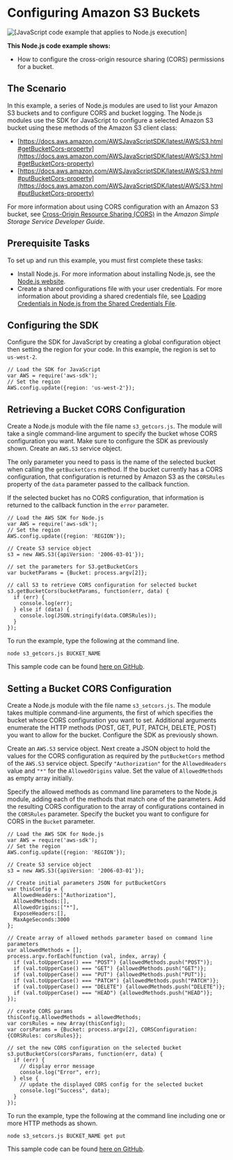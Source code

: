 # Configuring Amazon S3 Buckets<a name="s3-example-configuring-buckets"></a>

![\[JavaScript code example that applies to Node.js execution\]](http://docs.aws.amazon.com/sdk-for-javascript/v2/developer-guide/images/nodeicon.png)

**This Node\.js code example shows:**
+ How to configure the cross\-origin resource sharing \(CORS\) permissions for a bucket\.

## The Scenario<a name="s3-example-configuring-buckets-scenario"></a>

In this example, a series of Node\.js modules are used to list your Amazon S3 buckets and to configure CORS and bucket logging\. The Node\.js modules use the SDK for JavaScript to configure a selected Amazon S3 bucket using these methods of the Amazon S3 client class:
+ [https://docs.aws.amazon.com/AWSJavaScriptSDK/latest/AWS/S3.html#getBucketCors-property](https://docs.aws.amazon.com/AWSJavaScriptSDK/latest/AWS/S3.html#getBucketCors-property)
+ [https://docs.aws.amazon.com/AWSJavaScriptSDK/latest/AWS/S3.html#putBucketCors-property](https://docs.aws.amazon.com/AWSJavaScriptSDK/latest/AWS/S3.html#putBucketCors-property)

For more information about using CORS configuration with an Amazon S3 bucket, see [Cross\-Origin Resource Sharing \(CORS\)](https://docs.aws.amazon.com/AmazonS3/latest/dev/cors.html) in the *Amazon Simple Storage Service Developer Guide*\.

## Prerequisite Tasks<a name="s3-example-configuring-buckets-prerequisites"></a>

To set up and run this example, you must first complete these tasks:
+ Install Node\.js\. For more information about installing Node\.js, see the [Node\.js website](https://nodejs.org)\.
+ Create a shared configurations file with your user credentials\. For more information about providing a shared credentials file, see [Loading Credentials in Node\.js from the Shared Credentials File](loading-node-credentials-shared.md)\.

## Configuring the SDK<a name="s3-example-configuring-buckets-configure-sdk"></a>

Configure the SDK for JavaScript by creating a global configuration object then setting the region for your code\. In this example, the region is set to `us-west-2`\.

```
// Load the SDK for JavaScript
var AWS = require('aws-sdk');
// Set the region 
AWS.config.update({region: 'us-west-2'});
```

## Retrieving a Bucket CORS Configuration<a name="s3-example-configuring-buckets-get-cors"></a>

Create a Node\.js module with the file name `s3_getcors.js`\. The module will take a single command\-line argument to specify the bucket whose CORS configuration you want\. Make sure to configure the SDK as previously shown\. Create an `AWS.S3` service object\. 

The only parameter you need to pass is the name of the selected bucket when calling the `getBucketCors` method\. If the bucket currently has a CORS configuration, that configuration is returned by Amazon S3 as the `CORSRules` property of the `data` parameter passed to the callback function\.

If the selected bucket has no CORS configuration, that information is returned to the callback function in the `error` parameter\.

```
// Load the AWS SDK for Node.js
var AWS = require('aws-sdk');
// Set the region 
AWS.config.update({region: 'REGION'});

// Create S3 service object
s3 = new AWS.S3({apiVersion: '2006-03-01'});

// set the parameters for S3.getBucketCors
var bucketParams = {Bucket: process.argv[2]};

// call S3 to retrieve CORS configuration for selected bucket
s3.getBucketCors(bucketParams, function(err, data) {
  if (err) {
    console.log(err);
  } else if (data) {
    console.log(JSON.stringify(data.CORSRules));
  }
});
```

To run the example, type the following at the command line\.

```
node s3_getcors.js BUCKET_NAME
```

This sample code can be found [here on GitHub](https://github.com/awsdocs/aws-doc-sdk-examples/blob/master/javascript/example_code/s3/s3_getcors.js)\.

## Setting a Bucket CORS Configuration<a name="s3-example-configuring-buckets-put-cors"></a>

Create a Node\.js module with the file name `s3_setcors.js`\. The module takes multiple command\-line arguments, the first of which specifies the bucket whose CORS configuration you want to set\. Additional arguments enumerate the HTTP methods \(POST, GET, PUT, PATCH, DELETE, POST\) you want to allow for the bucket\. Configure the SDK as previously shown\.

 Create an `AWS.S3` service object\. Next create a JSON object to hold the values for the CORS configuration as required by the `putBucketCors` method of the `AWS.S3` service object\. Specify `"Authorization"` for the `AllowedHeaders` value and `"*"` for the `AllowedOrigins` value\. Set the value of `AllowedMethods` as empty array initially\.

Specify the allowed methods as command line parameters to the Node\.js module, adding each of the methods that match one of the parameters\. Add the resulting CORS configuration to the array of configurations contained in the `CORSRules` parameter\. Specify the bucket you want to configure for CORS in the `Bucket` parameter\.

```
// Load the AWS SDK for Node.js
var AWS = require('aws-sdk');
// Set the region 
AWS.config.update({region: 'REGION'});

// Create S3 service object
s3 = new AWS.S3({apiVersion: '2006-03-01'});

// Create initial parameters JSON for putBucketCors
var thisConfig = {
  AllowedHeaders:["Authorization"],
  AllowedMethods:[],
  AllowedOrigins:["*"],
  ExposeHeaders:[],
  MaxAgeSeconds:3000
};

// Create array of allowed methods parameter based on command line parameters
var allowedMethods = [];
process.argv.forEach(function (val, index, array) {
  if (val.toUpperCase() === "POST") {allowedMethods.push("POST")};
  if (val.toUpperCase() === "GET") {allowedMethods.push("GET")};
  if (val.toUpperCase() === "PUT") {allowedMethods.push("PUT")};
  if (val.toUpperCase() === "PATCH") {allowedMethods.push("PATCH")};
  if (val.toUpperCase() === "DELETE") {allowedMethods.push("DELETE")};
  if (val.toUpperCase() === "HEAD") {allowedMethods.push("HEAD")};
});

// create CORS params
thisConfig.AllowedMethods = allowedMethods;
var corsRules = new Array(thisConfig);
var corsParams = {Bucket: process.argv[2], CORSConfiguration: {CORSRules: corsRules}};

// set the new CORS configuration on the selected bucket
s3.putBucketCors(corsParams, function(err, data) {
  if (err) {
    // display error message
    console.log("Error", err);
  } else {
    // update the displayed CORS config for the selected bucket
    console.log("Success", data);
  }
});
```

To run the example, type the following at the command line including one or more HTTP methods as shown\.

```
node s3_setcors.js BUCKET_NAME get put
```

This sample code can be found [here on GitHub](https://github.com/awsdocs/aws-doc-sdk-examples/blob/master/javascript/example_code/s3/s3_setcors.js)\.